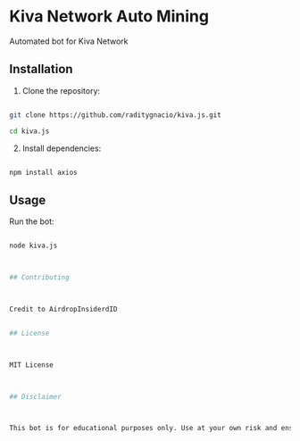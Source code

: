 # Kiva Network Auto Mining



Automated bot for Kiva Network



## Installation



1. Clone the repository:

```bash

git clone https://github.com/raditygnacio/kiva.js.git

cd kiva.js

```



2. Install dependencies:

```bash

npm install axios

```



## Usage



Run the bot:

```bash

node kiva.js



## Contributing



Credit to AirdropInsiderdID


## License



MIT License



## Disclaimer



This bot is for educational purposes only. Use at your own risk and ensure compliance with NodeGo's terms of service.
